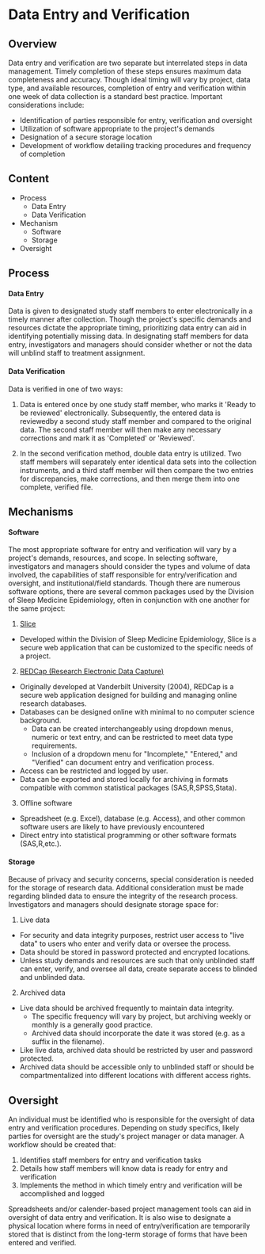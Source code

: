 Data Entry and Verification
===========================

Overview
--------
Data entry and verification are two separate but interrelated steps in data management. Timely completion of these steps ensures maximum data completeness and accuracy. Though ideal timing will vary by project, data type, and available resources, completion of entry and verification within one week of data collection is a standard best practice. Important considerations include:
  * Identification of parties responsible for entry, verification and oversight
  * Utilization of software appropriate to the project's demands
  * Designation of a secure storage location
  * Development of workflow detailing tracking procedures and frequency of completion

Content
-------

* Process
  - Data Entry
  - Data Verification
* Mechanism
  - Software
  - Storage
* Oversight


Process
-------

#### Data Entry

Data is given to designated study staff members to enter electronically in a timely manner after collection. Though the project's specific demands and resources dictate the appropriate timing, prioritizing data entry can aid in identifying potentially missing data. In designating staff members for data entry, investigators and managers should consider whether or not the data will unblind staff to treatment assignment.

#### Data Verification

Data is verified in one of two ways:

1. Data is entered once by one study staff member, who marks it 'Ready to be reviewed' electronically. Subsequently, the entered data is reviewedby a second study staff member and compared to the original data. The second staff member will then make any necessary corrections and mark it as 'Completed' or 'Reviewed'.

2. In the second verification method, double data entry is utilized. Two staff members will separately enter identical data sets into the collection instruments, and a third staff member will then compare the two entries for discrepancies, make corrections, and then merge them into one complete, verified file.


Mechanisms
----------

#### Software

The most appropriate software for entry and verification will vary by a project's demands, resources, and scope. In selecting software, investigators and managers should consider the types and volume of data involved, the capabilities of staff responsible for entry/verification and oversight, and institutional/field standards. Though there are numerous software options, there are several common packages used by the Division of Sleep Medicine Epidemiology, often in conjunction with one another for the same project:

1. [Slice](https://sleepepi.partners.org/slice/)
  * Developed within the Division of Sleep Medicine Epidemiology, Slice is a secure web application that can be customized to the specific needs of a project.
2. [REDCap (Research Electronic Data Capture)](https://redcap.partners.org/redcap/)
  * Originally developed at Vanderbilt University (2004), REDCap is a secure web application designed for building and managing online research databases.
  * Databases can be designed online with minimal to no computer science background.
    - Data can be created interchangeably using dropdown menus, numeric or text entry, and can be restricted to meet data type requirements.
    - Inclusion of a dropdown menu for "Incomplete," "Entered," and "Verified" can document entry and verification process.
  * Access can be restricted and logged by user.
  * Data can be exported and stored locally for archiving in formats compatible with common statistical packages (SAS,R,SPSS,Stata).
3. Offline software
  * Spreadsheet (e.g. Excel), database (e.g. Access), and other common software users are likely to have previously encountered
  * Direct entry into statistical programming or other software formats (SAS,R,etc.).

#### Storage

Because of privacy and security concerns, special consideration is needed for the storage of research data. Additional consideration must be made regarding blinded data to ensure the integrity of the research process. Investigators and managers should designate storage space for:

1. Live data
  * For security and data integrity purposes, restrict user access to "live data" to users who enter and verify data or oversee the process.
  * Data should be stored in password protected and encrypted locations.
  * Unless study demands and resources are such that only unblinded staff can enter, verify, and oversee all data, create separate access to blinded and unblinded data.
2. Archived data
  * Live data should be archived frequently to maintain data integrity.
    - The specific frequency will vary by project, but archiving weekly or monthly is a generally good practice.
    - Archived data should incorporate the date it was stored (e.g. as a suffix in the filename).
  * Like live data, archived data should be restricted by user and password protected.
  * Archived data should be accessible only to unblinded staff or should be compartmentalized into different locations with different access rights.

Oversight
---------
An individual must be identified who is responsible for the oversight of data entry and verification procedures. Depending on study specifics, likely parties for oversight are the study's project manager or data manager. A workflow should be created that:

1. Identifies staff members for entry and verification tasks
2. Details how staff members will know data is ready for entry and verification
3. Implements the method in which timely entry and verification will be accomplished and logged

Spreadsheets and/or calender-based project management tools can aid in oversight of data entry and verification. It is also wise to designate a physical location where forms in need of entry/verification are temporarily stored that is distinct from the long-term storage of forms that have been entered and verified.
